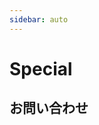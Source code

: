 ```yaml
---
sidebar: auto
---
```

# Special
## お問い合わせ
<Script/>  

## 荻窪遼model
過去の荻窪遼の3DモデルをVRoidHubで公開しています。  
リンクは[こちら](https://hub.vroid.com/characters/1585053685429800507)

## 各種サイトへのリンク
- GitHub  
[@Tsuion](https://github.com/Tsuion)
- Discord  
[wowane#7463](https://discord.com/users/962839338117369856)
- Scratch  
[@wowane](https://scratch.mit.edu/users/wowane/)
- Misskey.io  
[@kokeroyama](https://misskey.io/@kokeroyama)
- pixiv  
[@wowane](https://pixiv.me/wowane)

## 相互リンク
- 卑弥呼系ラーメン
https://supapiweb.glitch.me/
by[@Ramen_himiko](https://twitter.com/Ramen_himiko)
- Kobako Page
https://www.kobakoo.com
by[@kobako0O](https://twitter.com/kobako0O)
- はゆ茶のサイト

<a href="https://hayunyah.wixsite.com/hayutea" target="_blank"><img border=0 src="https://static.wixstatic.com/media/d9c91e_b17da5ac38ed46019b57098dc33bcd9d~mv2.jpg/v1/fill/w_440,h_113,al_c,q_80,usm_0.66_1.00_0.01,enc_auto/44_20230526184332.jpg" width=468 height=120 alt="はゆ茶のサイト"></a>
